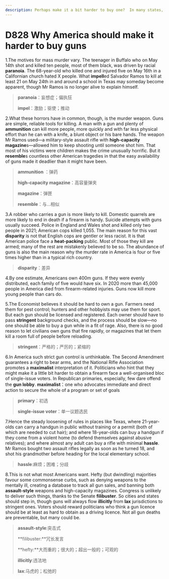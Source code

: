 ```yaml
---
description: Perhaps make it a bit harder to buy one?  In many states, it is easier to own a gun than a dog. That is absurd
---
```


# D828 Why America should make it harder to buy guns
1.The motives for mass murder vary. The teenager in Buffalo who on May 14th shot and killed ten people, most of them black, was driven by racial **paranoia**. The 68-year-old who killed one and injured five on May 16th in a Californian church hated X people. What **impell**ed Salvador Ramos to kill at least 21 on May 24th in and around a school in Texas may someday become apparent, though Mr Ramos is no longer alive to explain himself.

> **paranoia**：妄想症；偏执狂
 > 
> **impel**：激励；驱使；推动
 > 

2.What these horrors have in common, though, is the murder weapon. Guns are simple, reliable tools for killing. A man with a gun and plenty of **ammunition** can kill more people, more quickly and with far less physical effort than he can with a knife, a blunt object or his bare hands. The weapon Mr Ramos used—a military-style assault rifle with **high-capacity magazine**s—allowed him to keep shooting until someone shot him. That most of his victims were children makes the crime unusually horrific. But it **resemble**s countless other American tragedies in that the easy availability of guns made it deadlier than it might have been.

> **ammunition** ：弹药
 > 
> **high-capacity magazine**：高容量弹夹
 > 
> **magazine**：弹匣
 > 
> **resemble**：与…相似
 > 

3.A robber who carries a gun is more likely to kill. Domestic quarrels are more likely to end in death if a firearm is handy. Suicide attempts with guns usually succeed. Police in England and Wales shot and killed only two people in 2021; American cops killed 1,055. The main reason for this vast **disparity** is not that English cops are gentler or less racist. It is that American police face a **heat-packing** public. Most of those they kill are armed; many of the rest are mistakenly believed to be so. The abundance of guns is also the main reason why the murder rate in America is four or five times higher than in a typical rich country.

> **disparity**：差异
 > 

4.By one estimate, Americans own 400m guns. If they were evenly distributed, each family of five would have six. In 2020 more than 45,000 people in America died from firearm-related injuries. Guns now kill more young people than cars do.

5.The Economist believes it should be hard to own a gun. Farmers need them for pest control; hunters and other hobbyists may use them for sport. But each gun should be licensed and registered. Each owner should have to pass **stringent** background checks, and the process should be slow—no one should be able to buy a gun while in a fit of rage. Also, there is no good reason to let civilians own guns that fire rapidly, or magazines that let them kill a room full of people before reloading.

> **stringent**：严格的；严厉的；紧缩的
 > 

6.In America such strict gun control is unthinkable. The Second Amendment guarantees a right to bear arms, and the National Rifle Association promotes a **maximalist** interpretation of it. Politicians who hint that they might make it a little bit harder to obtain a firearm face a well-organised bloc of single-issue voters. In Republican primaries, especially, few dare offend the **gun lobby**.
**maximalist**：one who advocates immediate and direct action to secure the whole of a program or set of goals

> **primary**：初选
 > 
> **single-issue voter**：单一议题选民
 > 

7.Hence the steady loosening of rules in places like Texas, where 21-year-olds can carry a handgun in public without training or a permit (both of which are needed to cut hair); and where 18-year-olds can buy a handgun if they come from a violent home (to defend themselves against abusive relatives); and where almost any adult can buy a rifle with minimal **hassle**. Mr Ramos bought two assault rifles legally as soon as he turned 18, and shot his grandmother before heading for the local elementary school.

> **hassle**:麻烦；困难；分歧
 > 

8.This is not what most Americans want. Hefty (but dwindling) majorities favour some commonsense curbs, such as denying weapons to the mentally ill, creating a database to track all gun sales, and banning both **assault-style** weapons and high-capacity magazines. Congress is unlikely to deliver such things, thanks to the Senate **filibuster**. So cities and states should step in, though guns will always flow **illicitly** from **lax** jurisdictions to stringent ones. Voters should reward politicians who think a gun licence should be at least as hard to obtain as a driving licence. Not all gun deaths are preventable, but many could be.

> **assault-style**:突击式
 > 
> **filibuster:**冗长发言
 > 
> **hefty:**大而重的；很大的；超出一般的；可观的
 > 
> **illicitly**:违法地
 > 
> **lax**:马虎的；松弛的
 > 


